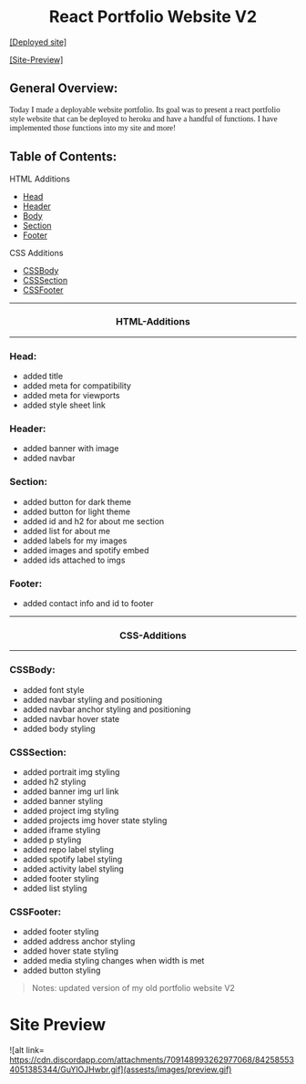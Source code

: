 <h1 style="text-align: center;">React Portfolio Website V2</h1>

[[Deployed site]](https://ancient-coast-47951.herokuapp.com/)

[[Site-Preview]](#Site-Preview)

## General Overview: 

<p style="font-family:georgia"> 
Today I made a deployable website portfolio. 
Its goal was to present a react portfolio style website that can be deployed to heroku and have a handful of functions.
I have implemented those functions into my site and more!
<p>


## Table of Contents:

HTML Additions
- [Head](#Head)
- [Header](#Head)
- [Body](#Body)
- [Section](#Section)
- [Footer](#Footer)

CSS Additions
- [CSSBody](#CSSBody)
- [CSSSection](#CSSSection)
- [CSSFooter](#CSSFooter)

---
<h3 style="text-align:center;">HTML-Additions</h3>

---
### Head:
* added title
* added meta for compatibility
* added meta for viewports
* added style sheet link

### Header:
* added banner with image
* added navbar

### Section:
* added button for dark theme
* added button for light theme
* added id and h2 for about me section
* added list for about me
* added labels for my images
* added images and spotify embed
* added ids attached to imgs


### Footer:
* added contact info and id to footer
---
<h3 style="text-align:center;">CSS-Additions</h3>

---


### CSSBody:
* added font style 
* added navbar styling and positioning
* added navbar anchor styling and positioning
* added navbar hover state
* added body styling

### CSSSection:
* added portrait img styling
* added h2 styling
* added banner img url link
* added banner styling
* added project img styling
* added projects img hover state styling
* added iframe styling
* added p styling
* added repo label styling
* added spotify label styling
* added activity label styling
* added footer styling
* added list styling

### CSSFooter:
* added footer styling
* added address anchor styling
* added hover state styling
* added media styling changes when width is met
* added button styling

>Notes: updated version of my old portfolio website V2

# Site Preview
![alt link= https://cdn.discordapp.com/attachments/709148993262977068/842585534051385344/GuYlOJHwbr.gif](assests/images/preview.gif)

